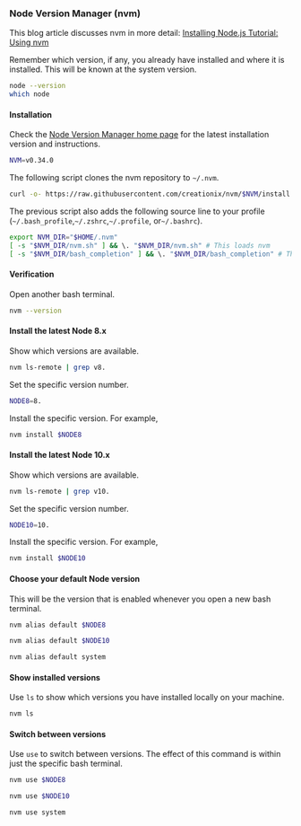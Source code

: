 ### Node Version Manager (nvm)

This blog article discusses nvm in more detail: [Installing Node.js Tutorial: Using nvm](https://nodesource.com/blog/installing-node-js-tutorial-using-nvm-on-mac-os-x-and-ubuntu/)

Remember which version, if any, you already have installed and where it is installed. This will be known at the system version.

```bash
node --version
which node
```

#### Installation

Check the [Node Version Manager home page](https://github.com/creationix/nvm) for the latest installation version and instructions.

```bash
NVM=v0.34.0
```

The following script clones the nvm repository to `~/.nvm`.

```bash
curl -o- https://raw.githubusercontent.com/creationix/nvm/$NVM/install.sh | bash
```

The previous script also adds the following source line to your profile (`~/.bash_profile`,`~/.zshrc`,`~/.profile`, or`~/.bashrc`).

```bash
export NVM_DIR="$HOME/.nvm"
[ -s "$NVM_DIR/nvm.sh" ] && \. "$NVM_DIR/nvm.sh" # This loads nvm
[ -s "$NVM_DIR/bash_completion" ] && \. "$NVM_DIR/bash_completion" # This loads nvm bash_completion
```

#### Verification

Open another bash terminal.

```bash
nvm --version
```

#### Install the latest Node 8.x

Show which versions are available.

```bash
nvm ls-remote | grep v8.
```

Set the specific version number.

```bash
NODE8=8.
```

Install the specific version. For example,

```bash
nvm install $NODE8
```

#### Install the latest Node 10.x

Show which versions are available.

```bash
nvm ls-remote | grep v10.
```

Set the specific version number.

```bash
NODE10=10.
```

Install the specific version. For example,

```bash
nvm install $NODE10
```

#### Choose your default Node version

This will be the version that is enabled whenever you open a new bash terminal.

```bash
nvm alias default $NODE8

nvm alias default $NODE10

nvm alias default system
```

#### Show installed versions

Use `ls` to show which versions you have installed locally on your machine.

```bash
nvm ls
```

#### Switch between versions

Use `use` to switch between versions. The effect of this command is within just the specific bash terminal.

```bash
nvm use $NODE8

nvm use $NODE10

nvm use system
```
